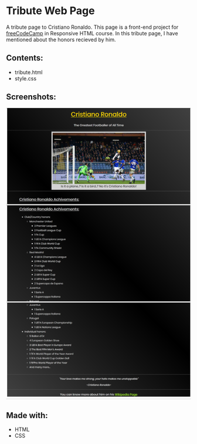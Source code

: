 # Tribute Web Page
A tribute page to Cristiano Ronaldo. This page is a front-end project for [freeCodeCamp](https://www.freecodecamp.org/) in Responsive HTML course. In this tribute page, I have mentioned about the honors recieved by him.

## Contents:
- tribute.html
- style.css

## Screenshots:
![](Screenshots/tribute-page1.jpg)
![](Screenshots/tribute-page2.jpg)
![](Screenshots/tribute-page3.jpg)

## Made with:
- HTML
- CSS
